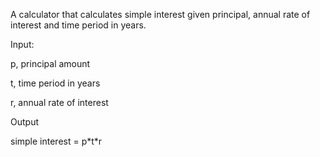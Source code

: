 A calculator that calculates simple interest given principal, annual rate of interest and time period in years.

Input:

p, principal amount

t, time period in years

r, annual rate of interest

Output

simple interest = p\*t\*r

